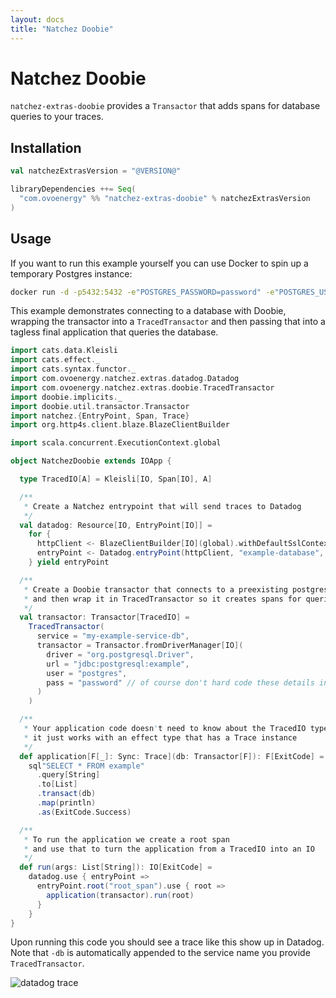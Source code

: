 ```yaml
---
layout: docs
title: "Natchez Doobie"
---
```



# Natchez Doobie

`natchez-extras-doobie` provides a `Transactor` that adds spans for database queries to your traces.

## Installation

```scala
val natchezExtrasVersion = "@VERSION@"

libraryDependencies ++= Seq(
  "com.ovoenergy" %% "natchez-extras-doobie" % natchezExtrasVersion
)
```

## Usage

If you want to run this example yourself you can use Docker to spin up a temporary Postgres instance:
```bash
docker run -d -p5432:5432 -e"POSTGRES_PASSWORD=password" -e"POSTGRES_USER=postgres" postgres
```

This example demonstrates connecting to a database with Doobie, wrapping the transactor into a `TracedTransactor`
and then passing that into a tagless final application that queries the database.

```scala mdoc
import cats.data.Kleisli
import cats.effect._
import cats.syntax.functor._
import com.ovoenergy.natchez.extras.datadog.Datadog
import com.ovoenergy.natchez.extras.doobie.TracedTransactor
import doobie.implicits._
import doobie.util.transactor.Transactor
import natchez.{EntryPoint, Span, Trace}
import org.http4s.client.blaze.BlazeClientBuilder

import scala.concurrent.ExecutionContext.global

object NatchezDoobie extends IOApp {

  type TracedIO[A] = Kleisli[IO, Span[IO], A]

  /**
   * Create a Natchez entrypoint that will send traces to Datadog
   */
  val datadog: Resource[IO, EntryPoint[IO]] =
    for {
      httpClient <- BlazeClientBuilder[IO](global).withDefaultSslContext.resource
      entryPoint <- Datadog.entryPoint(httpClient, "example-database", "default-resource")
    } yield entryPoint

  /**
   * Create a Doobie transactor that connects to a preexisting postgres instance
   * and then wrap it in TracedTransactor so it creates spans for queries
   */
  val transactor: Transactor[TracedIO] =
    TracedTransactor(
      service = "my-example-service-db",
      transactor = Transactor.fromDriverManager[IO](
        driver = "org.postgresql.Driver",
        url = "jdbc:postgresql:example",
        user = "postgres",
        pass = "password" // of course don't hard code these details in your applications!
      )
    )

  /**
   * Your application code doesn't need to know about the TracedIO type,
   * it just works with an effect type that has a Trace instance
   */
  def application[F[_]: Sync: Trace](db: Transactor[F]): F[ExitCode] =
    sql"SELECT * FROM example"
      .query[String]
      .to[List]
      .transact(db)
      .map(println)
      .as(ExitCode.Success)

  /**
   * To run the application we create a root span
   * and use that to turn the application from a TracedIO into an IO
   */
  def run(args: List[String]): IO[ExitCode] =
    datadog.use { entryPoint =>
      entryPoint.root("root_span").use { root =>
        application(transactor).run(root) 
      }
    }
}
```

Upon running this code you should see a trace like this show up in Datadog.
Note that `-db` is automatically appended to the service name you provide `TracedTransactor`.

![datadog trace]({{site.baseurl}}/img/example-doobie-trace.png)

